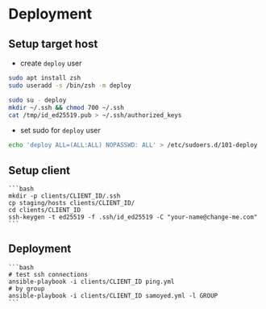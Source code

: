 # Deployment

## Setup target host

- create `deploy` user

```bash
sudo apt install zsh
sudo useradd -s /bin/zsh -m deploy

sudo su - deploy
mkdir ~/.ssh && chmod 700 ~/.ssh
cat /tmp/id_ed25519.pub > ~/.ssh/authorized_keys
```

- set sudo for `deploy` user

```bash
echo 'deploy ALL=(ALL:ALL) NOPASSWD: ALL' > /etc/sudoers.d/101-deploy
```

## Setup client

    ```bash
    mkdir -p clients/CLIENT_ID/.ssh
    cp staging/hosts clients/CLIENT_ID/
    cd clients/CLIENT_ID
    ssh-keygen -t ed25519 -f .ssh/id_ed25519 -C "your-name@change-me.com"
    ```

## Deployment

    ```bash
    # test ssh connections
    ansible-playbook -i clients/CLIENT_ID ping.yml
    # by group
    ansible-playbook -i clients/CLIENT_ID samoyed.yml -l GROUP
    ```
